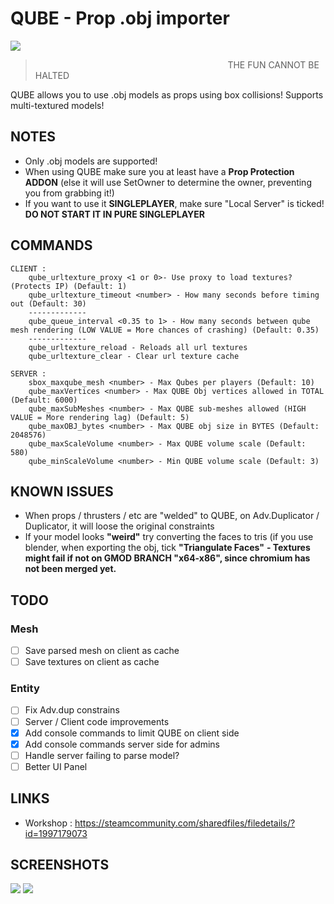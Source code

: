 # QUBE - Prop .obj importer
![](https://i.imgur.com/PL0FRnq.gif)
> ⠀⠀⠀⠀⠀⠀⠀⠀⠀⠀⠀⠀⠀⠀⠀⠀⠀⠀⠀⠀⠀⠀⠀⠀⠀⠀⠀⠀⠀⠀THE FUN CANNOT BE HALTED

QUBE allows you to use .obj models as props using box collisions!
Supports multi-textured models!

## NOTES
- Only .obj models are supported!
- When using QUBE make sure you at least have a **Prop Protection ADDON** (else it will use SetOwner to determine the owner, preventing you from grabbing it!)
- If you want to use it **SINGLEPLAYER**, make sure "Local Server" is ticked! **DO NOT START IT IN PURE SINGLEPLAYER**

## COMMANDS
```
CLIENT :
	qube_urltexture_proxy <1 or 0>- Use proxy to load textures? (Protects IP) (Default: 1)
	qube_urltexture_timeout <number> - How many seconds before timing out (Default: 30)
	-------------
	qube_queue_interval <0.35 to 1> - How many seconds between qube mesh rendering (LOW VALUE = More chances of crashing) (Default: 0.35)
	-------------
	qube_urltexture_reload - Reloads all url textures
	qube_urltexture_clear - Clear url texture cache
```
```
SERVER :
	sbox_maxqube_mesh <number> - Max Qubes per players (Default: 10)
	qube_maxVertices <number> - Max QUBE Obj vertices allowed in TOTAL (Default: 6000)
	qube_maxSubMeshes <number> - Max QUBE sub-meshes allowed (HIGH VALUE = More rendering lag) (Default: 5)
	qube_maxOBJ_bytes <number> - Max QUBE obj size in BYTES (Default: 2048576)
	qube_maxScaleVolume <number> - Max QUBE volume scale (Default: 580)
	qube_minScaleVolume <number> - Min QUBE volume scale (Default: 3)
```

## KNOWN ISSUES

- When props / thrusters / etc are "welded" to QUBE, on Adv.Duplicator / Duplicator, it will loose the original constraints
- If your model looks **"weird"** try converting the faces to tris (if you use blender, when exporting the obj, tick **"Triangulate Faces"**
**- Textures might fail if not on GMOD BRANCH "x64-x86", since chromium has not been merged yet.**


## TODO
### Mesh
- [ ] Save parsed mesh on client as cache
- [ ] Save textures on client as cache

### Entity
- [ ] Fix Adv.dup constrains
- [ ] Server / Client code improvements
- [x] Add console commands to limit QUBE on client side
- [x] Add console commands server side for admins
- [ ] Handle server failing to parse model?
- [ ] Better UI Panel

## LINKS
- Workshop : https://steamcommunity.com/sharedfiles/filedetails/?id=1997179073

## SCREENSHOTS
![](https://i.imgur.com/5p3USX0.png)
![](https://i.imgur.com/fc4tl7K.png)
